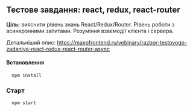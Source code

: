 ## Тестове завдання: react, redux, react-router
**Ціль:** вияснити рівень знань React/Redux/Router. Рівень роботи з асинхронними запитами. Розуміння взаємодії клієнта і сервера.

Детальніший опис: https://maxpfrontend.ru/vebinary/razbor-testovogo-zadaniya-react-redux-react-router-async

#### Встановлення
```
  npm install
```
### Старт
``` 
  npm start
```